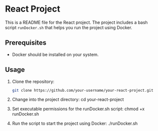 # React Project

This is a README file for the React project. The project includes a bash script `runDocker.sh` that helps you run the project using Docker.

## Prerequisites

- Docker should be installed on your system.

## Usage

1. Clone the repository:

   ```bash
   git clone https://github.com/your-username/your-react-project.git

2. Change into the project directory:
   cd your-react-project
3. Set executable permissions for the runDocker.sh script:
   chmod +x runDocker.sh
4. Run the script to start the project using Docker:
   ./runDocker.sh

